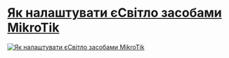 # [Як налаштувати єСвітло засобами MikroTik](https://dou.ua/forums/topic/41409/)

[![Як налаштувати єСвітло засобами MikroTik](https://s.dou.ua/img/announces/23tech_mt_icon_1.jpg)](https://dou.ua/forums/topic/41409/)
